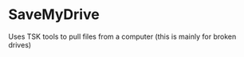 SaveMyDrive
===========

Uses TSK tools to pull files from a computer (this is mainly for broken drives)
